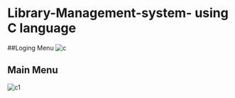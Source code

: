 # Library-Management-system- using C language
##Loging Menu
![c](https://github.com/Gihansachith92/Library-Management-system-/assets/110083916/db1de06f-581e-4d0b-aa01-0aab89699616)
## Main Menu
![c1](https://github.com/Gihansachith92/Library-Management-system-/assets/110083916/1fd55f24-0cb1-4289-b826-f126dea808b9)
